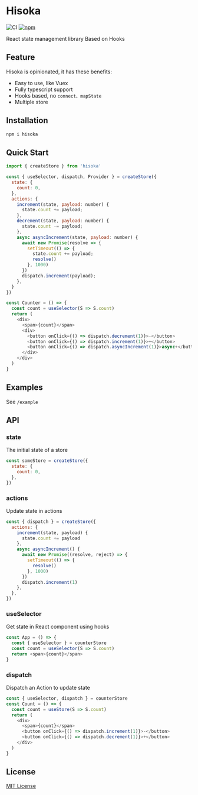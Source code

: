 # Hisoka

![CI](https://github.com/luvsic3/hisoka/workflows/CI/badge.svg)
[![npm](https://img.shields.io/badge/TypeScript-%E2%9C%93-007ACC.svg)](https://www.typescriptlang.org/) 

React state management library Based on Hooks

## Feature

Hisoka is opinionated, it has these benefits:

* Easy to use, like Vuex
* Fully typescript support
* Hooks based, no `connect、mapState`
* Multiple store

## Installation

```sh
npm i hisoka
```

## Quick Start

```js
import { createStore } from 'hisoka'

const { useSelector, dispatch, Provider } = createStore({
  state: {
    count: 0,
  },
  actions: {
    increment(state, payload: number) {
      state.count += payload;
    },
    decrement(state, payload: number) {
      state.count -= payload;
    },
    async asyncIncrement(state, payload: number) {
      await new Promise(resolve => {
        setTimeout(() => {
          state.count += payload;
          resolve()
        }, 1000)
      })
      dispatch.increment(payload);
    },
  }
})

const Counter = () => {
  const count = useSelector(S => S.count)
  return (
    <div>
      <span>{count}</span>
      <div>
        <button onClick={() => dispatch.decrement(1)}>-</button>
        <button onClick={() => dispatch.increment(1)}>+</button>
        <button onClick={() => dispatch.asyncIncrement(1)}>async+</button>
      </div>
    </div>
  )
}
```

## Examples

See `/example`

## API

### state

The initial state of a store

```js
const someStore = createStore({
  state: {
    count: 0,
  },
})
```

### actions

Update state in actions

```js
const { dispatch } = createStore({
  actions: {
    increment(state, payload) {
      state.count += payload
    },
    async asyncIncrement() {
      await new Promise((resolve, reject) => {
        setTimeout(() => {
          resolve()
        }, 1000)
      })
      dispatch.increment(1)
    },
  },
})
```

### useSelector

Get state in React component using hooks

```js
const App = () => {
  const { useSelector } = counterStore
  const count = useSelector(S => S.count)
  return <span>{count}</span>
}
```

### dispatch

Dispatch an Action to update state

```js
const { useSelector, dispatch } = counterStore
const Count = () => {
  const count = useStore(S => S.count)
  return (
    <div>
      <span>{count}</span>
      <button onClick={() => dispatch.increment(1)}>-</button>
      <button onClick={() => dispatch.decrement(1)}>+</button>
    </div>
  )
}
```

## License

[MIT License](https://github.com/luvsic3/hisoka/blob/master/LICENSE)
